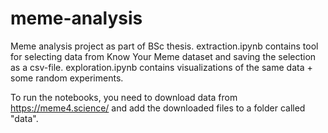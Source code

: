 # meme-analysis
Meme analysis project as part of BSc thesis.
extraction.ipynb contains tool for selecting data from Know Your Meme dataset and saving the selection as a csv-file.
exploration.ipynb contains visualizations of the same data + some random experiments.

To run the notebooks, you need to download data from https://meme4.science/ and add the downloaded files to a folder called "data". 
